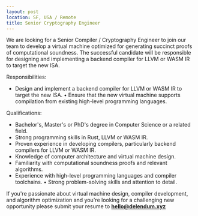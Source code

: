 ```yaml
---
layout: post
location: SF, USA / Remote
title: Senior Cryptography Engineer
--- 
```


We are looking for a Senior Compiler / Cryptography Engineer to join our team to develop a virtual machine optimized for generating succinct proofs of computational soundness. The successful candidate will be responsible for designing and implementing a backend compiler for LLVM or WASM IR to target the new ISA.

Responsibilities:

- Design and implement a backend compiler for LLVM or WASM IR to target the new ISA. • Ensure that the new virtual machine supports compilation from existing high-level
programming languages.

Qualifications:

- Bachelor's, Master's or PhD's degree in Computer Science or a related field.
- Strong programming skills in Rust, LLVM or WASM IR.
- Proven experience in developing compilers, particularly backend compilers for LLVM or
WASM IR.
- Knowledge of computer architecture and virtual machine design.
- Familiarity with computational soundness proofs and relevant algorithms.
- Experience with high-level programming languages and compiler toolchains. • Strong problem-solving skills and attention to detail.

If you're passionate about virtual machine design, compiler development, and algorithm optimization and you're looking for a challenging new opportunity please submit your resume to **hello@delendum.xyz**
